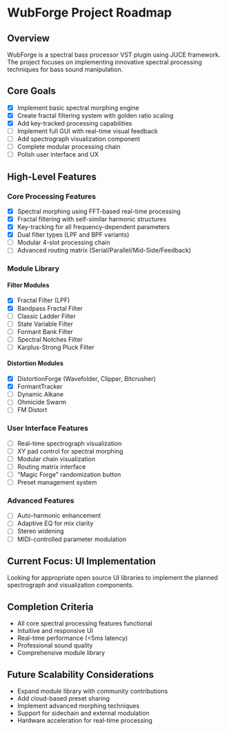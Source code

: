 # WubForge Project Roadmap

## Overview
WubForge is a spectral bass processor VST plugin using JUCE framework. The project focuses on implementing innovative spectral processing techniques for bass sound manipulation.

## Core Goals
- [x] Implement basic spectral morphing engine
- [x] Create fractal filtering system with golden ratio scaling
- [x] Add key-tracked processing capabilities
- [ ] Implement full GUI with real-time visual feedback
- [ ] Add spectrograph visualization component
- [ ] Complete modular processing chain
- [ ] Polish user interface and UX

## High-Level Features

### Core Processing Features
- [x] Spectral morphing using FFT-based real-time processing
- [x] Fractal filtering with self-similar harmonic structures
- [x] Key-tracking for all frequency-dependent parameters
- [x] Dual filter types (LPF and BPF variants)
- [ ] Modular 4-slot processing chain
- [ ] Advanced routing matrix (Serial/Parallel/Mid-Side/Feedback)

### Module Library
#### Filter Modules
- [x] Fractal Filter (LPF)
- [x] Bandpass Fractal Filter
- [ ] Classic Ladder Filter
- [ ] State Variable Filter
- [ ] Formant Bank Filter
- [ ] Spectral Notches Filter
- [ ] Karplus-Strong Pluck Filter

#### Distortion Modules
- [x] DistortionForge (Wavefolder, Clipper, Bitcrusher)
- [x] FormantTracker
- [ ] Dynamic Alkane
- [ ] Ohmicide Swarm
- [ ] FM Distort

### User Interface Features
- [ ] Real-time spectrograph visualization
- [ ] XY pad control for spectral morphing
- [ ] Modular chain visualization
- [ ] Routing matrix interface
- [ ] "Magic Forge" randomization button
- [ ] Preset management system

### Advanced Features
- [ ] Auto-harmonic enhancement
- [ ] Adaptive EQ for mix clarity
- [ ] Stereo widening
- [ ] MIDI-controlled parameter modulation

## Current Focus: UI Implementation
Looking for appropriate open source UI libraries to implement the planned spectrograph and visualization components.

## Completion Criteria
- All core spectral processing features functional
- Intuitive and responsive UI
- Real-time performance (<5ms latency)
- Professional sound quality
- Comprehensive module library

## Future Scalability Considerations
- Expand module library with community contributions
- Add cloud-based preset sharing
- Implement advanced morphing techniques
- Support for sidechain and external modulation
- Hardware acceleration for real-time processing
